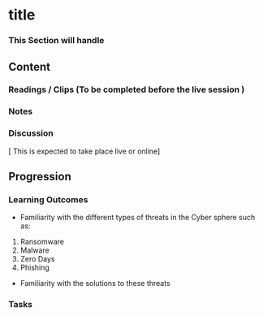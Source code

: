 # title  
### This Section will handle  
## Content  
### Readings / Clips (To be completed before the live session )  
### Notes  
### Discussion  
[ This is expected to take place live or online]
## Progression  
### Learning Outcomes  
- Familiarity with the different types of threats in the Cyber sphere such as:
1. Ransomware
2. Malware
3. Zero Days
4. Phishing
- Familiarity with the solutions to these threats
### Tasks  


  

